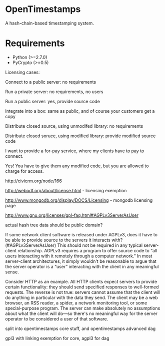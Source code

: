 # OpenTimestamps

A hash-chain-based timestamping system.

# Requirements

* Python (>=2.7.0)
* PyCrypto (>=0.5)


Licensing cases:

Connect to a public server: no requirements

Run a private server: no requirements, no users

Run a public server: yes, provide source code

Integrate into a box: same as public, and of course your customers get a copy

Distribute closed source, using unmodifed library: no requirements

Distribute closed soruce, using modified library: provide modified source code


I want to provide a for-pay service, where my clients have to pay to connect.

Yes! You have to give them any modified code, but you are allowed to charge for
access.


http://civicrm.org/node/166

http://webodf.org/about/license.html - licensing exemption

http://www.mongodb.org/display/DOCS/Licensing - mongodb licensing page

http://www.gnu.org/licenses/gpl-faq.html#AGPLv3ServerAsUser


actual hash tree data should be public domain?


If some network client software is released under AGPLv3, does it have to be able to provide source to the servers it interacts with? (#AGPLv3ServerAsUser)
This should not be required in any typical server-client relationship. AGPLv3 requires a program to offer source code to “all users interacting with it remotely through a computer network.” In most server-client architectures, it simply wouldn't be reasonable to argue that the server operator is a “user” interacting with the client in any meaningful sense.

Consider HTTP as an example. All HTTP clients expect servers to provide certain functionality: they should send specified responses to well-formed requests. The reverse is not true: servers cannot assume that the client will do anything in particular with the data they send. The client may be a web browser, an RSS reader, a spider, a network monitoring tool, or some special-purpose program. The server can make absolutely no assumptions about what the client will do—so there's no meaningful way for the server operator to be considered a user of that software.


split into opentimestamps core stuff, and opentimestamps advanced dag

gpl3 with linking exemption for core, agpl3 for dag
